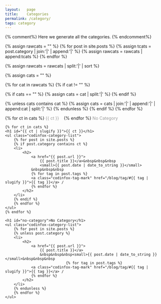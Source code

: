 ```yaml
---
layout:   page
title:    Categories
permalink: /category/
tags: category
---
```

{% comment%}
Here we generate all the categories.
{% endcomment%}

{% assign rawcats = "" %}
{% for post in site.posts %}
{% assign tcats = post.category | join:'|' | append:'|' %}
{% assign rawcats = rawcats | append:tcats %}
{% endfor %}

{% assign rawcats = rawcats | split:'|' | sort %}

{% assign cats = "" %}

{% for cat in rawcats %}
{% if cat != "" %}

{% if cats == "" %}
{% assign cats = cat | split:'|' %}
{% endif %}

{% unless cats contains cat %}
{% assign cats = cats | join:'|' | append:'|' | append:cat | split:'|' %}
{% endunless %}
{% endif %}
{% endfor %}

<div class="posts">
        {% for ct in cats %}
        <a href="#{{ ct | slugify }}" class="codinfox-category-mark" style="color:#999;text-decoration: none;"> {{ ct }} </a> &nbsp;&nbsp;
        {% endfor %}
        <a href="#no-category" class="codinfox-category-mark" style="color:#999;text-decoration: none;"> No Category </a> &nbsp;&nbsp;
    </p>

    {% for ct in cats %}
    <h1 id="{{ ct | slugify }}">{{ ct }}</h1>
    <ul class="codinfox-category-list">
        {% for post in site.posts %}
        {% if post.category contains ct %}
        <li>
            <h2>
                <a href="{{ post.url }}">
                    {{ post.title }}</a>&nbsp&nbsp&nbsp
                    <small>{{ post.date | date_to_string }}</small>
                &nbsp&nbsp&nbsp
                {% for tag in post.tags %}
                <a class="codinfox-tag-mark" href="/blog/tag/#{{ tag | slugify }}">{{ tag }}</a> /
                {% endfor %}
            </h2>
        </li>
        {% endif %}
        {% endfor %}
    </ul>
    {% endfor %}

    <h1 id="no-category">No Category</h1>
    <ul class="codinfox-category-list">
        {% for post in site.posts %}
        {% unless post.category %}
        <li>
            <h2>
                <a href="{{ post.url }}">
                    {{ post.title }}</a>
                    &nbsp&nbsp&nbsp<small>{{ post.date | date_to_string }}</small>&nbsp&nbsp&nbsp
                                {% for tag in post.tags %}
                <a class="codinfox-tag-mark" href="/blog/tag/#{{ tag | slugify }}">{{ tag }}</a> /
                {% endfor %}
            </h2>
        </li>
        {% endunless %}
        {% endfor %}
    </ul>
</div>

